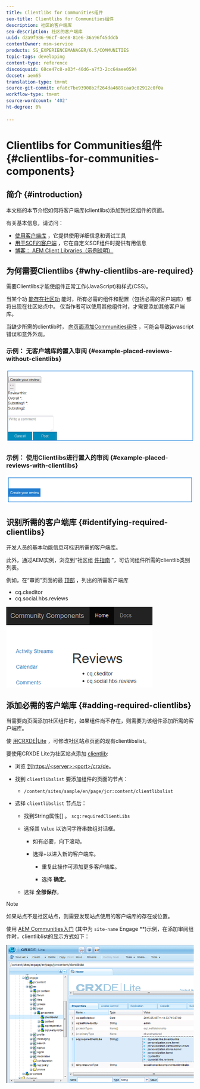 ```yaml
---
title: Clientlibs for Communities组件
seo-title: Clientlibs for Communities组件
description: 社区的客户端库
seo-description: 社区的客户端库
uuid: d2a9f986-96cf-4ee8-81e6-36a96f45ddcb
contentOwner: msm-service
products: SG_EXPERIENCEMANAGER/6.5/COMMUNITIES
topic-tags: developing
content-type: reference
discoiquuid: 68ce47c8-a03f-40d6-a7f3-2cc64aee0594
docset: aem65
translation-type: tm+mt
source-git-commit: efa6c7be93908b2f264da4689caa9c02912c0f0a
workflow-type: tm+mt
source-wordcount: '402'
ht-degree: 0%

---
```



# Clientlibs for Communities组件 {#clientlibs-for-communities-components}

## 简介 {#introduction}

本文档的本节介绍如何将客户端库(clientlibs)添加到社区组件的页面。

有关基本信息，请访问：

* [使用客户端库](/help/sites-developing/clientlibs.md) ，它提供使用详细信息和调试工具
* [用于SCF的客户端](/help/communities/client-customize.md#clientlibs) ，它在自定义SCF组件时提供有用信息
* [博客： AEM Client Libraries（示例说明）](https://blogs.adobe.com/experiencedelivers/experience-management/clientlibs-explained-example/)

## 为何需要Clientlibs {#why-clientlibs-are-required}

需要Clientlibs才能使组件正常工作(JavaScript)和样式(CSS)。

当某个功 [能存在社区功](/help/communities/functions.md) 能时，所有必需的组件和配置（包括必需的客户端库）都将出现在社区站点中。 仅当作者可以使用其他组件时，才需要添加其他客户端库。

当缺少所需的clientlib时， [向页面添加Communities组件](/help/communities/author-communities.md) ，可能会导致javascript错误和意外外观。

### 示例： 无客户端库的置入审阅 {#example-placed-reviews-without-clientlibs}

![chlimage_1-426](assets/chlimage_1-426.png)

### 示例： 使用Clientlibs进行置入的审阅 {#example-placed-reviews-with-clientlibs}

![chlimage_1-427](assets/chlimage_1-427.png)

## 识别所需的客户端库 {#identifying-required-clientlibs}

开发人员的基本功能信息可标识所需的客户端库。

此外，通过AEM实例，浏览到“社区组 [件指南](/help/communities/components-guide.md) ”，可访问组件所需的clientlib类别列表。

例如，在“审阅”页面的最 [顶部](https://localhost:4502/content/community-components/en/reviews.html) ，列出的所需客户端库

* cq.ckeditor
* cq.social.hbs.reviews

![chlimage_1-246](assets/chlimage_1-246.png)

## 添加必需的客户端库 {#adding-required-clientlibs}

当需要向页面添加社区组件时，如果组件尚不存在，则需要为该组件添加所需的客户端库。

使 [用CRXDE|Lite](#using-crxde-lite) ，可修改社区站点页面的现有clientlibslist。

要使用CRXDE Lite为社区站点添加 [clientlib](/help/sites-developing/developing-with-crxde-lite.md):

* 浏览 [到https://&lt;server>:&lt;port>/crx/de](https://localhost:4502/crx/de)。
* 找到 `clientlibslist` 要添加组件的页面的节点：

   * `/content/sites/sample/en/page/jcr:content/clientlibslist`

* 选择 `clientlibslist` 节点后：

   * 找到String属性[] 。 `scg:requiredClientLibs`
   * 选择其 `Value` 以访问字符串数组对话框。

      * 如有必要，向下滚动。
      * 选择+以进入新的客户端库。

         * 重复此操作可添加更多客户端库。

         * 选择 **确定**。
   * 选择 **全部保存**。


>[!NOTE]
>
>如果站点不是社区站点，则需要发现站点使用的客户端库的存在或位置。


使用 [AEM Communities入门](/help/communities/getting-started.md) (其中为 `site-name` Engage **)示例，在添加审阅组件时，clientliblist的显示方式如下：

![chlimage_1-247](assets/chlimage_1-247.png)


